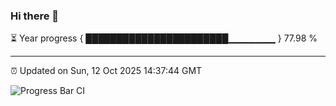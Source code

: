 ### Hi there 👋

⏳ Year progress { ███████████████████████▁▁▁▁▁▁▁ } 77.98 %

---

⏰ Updated on Sun, 12 Oct 2025 14:37:44 GMT

![Progress Bar CI](https://github.com/IshwaranRudhara/GIT-ACTION/workflows/Progress%20Bar%20CI/badge.svg)
